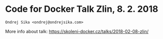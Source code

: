 # Code for Docker Talk Zlin, 8. 2. 2018

    Ondrej Sika <ondrej@ondrejsika.com>

More info about talk: <https://skoleni-docker.cz/talks/2018-02-08-zlin/>


